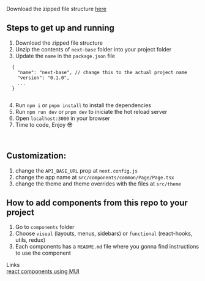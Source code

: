 Download the zipped file structure [here](https://drive.google.com/uc?id=1Gj88RE7ExY4T-6BjduZqqElqApPFYu_d&export=download)

## Steps to get up and running

1. Download the zipped file structure
1. Unzip the contents of `next-base` folder into your project folder
1. Update the `name` in the `package.json` file 
```
  {
    "name": "next-base", // change this to the actual project name
    "version": "0.1.0",
    ...
  }
  
```
4. Run `npm i` or `pnpm install` to install the dependencies
1. Run `npm run dev` or `pnpm dev` to iniciate the hot reload server
1. Open `localhost:3000` in your browser
1. Time to code, Enjoy 😎

<br />

## Customization:
1. change the `API_BASE_URL` prop at `next.config.js`
1. change the app name at `src/components/common/Page/Page.tsx`
1. change the theme and theme overrides with the files at `src/theme`

## How to add components from this repo to your project

1. Go to `components` folder
1. Choose `visual` (layouts, menus, sidebars) or `functional` (react-hooks, utils, redux)
1. Each components has a `README.md` file where you gonna find instructions to use the component

Links <br />
[react components using MUI](https://github.com/Braint-Tech/template-web/tree/main/components)
